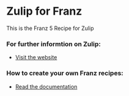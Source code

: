 # Zulip for Franz
This is the Franz 5 Recipe for Zulip

### For further informtion on Zulip:
* [Visit the website](https://zulipchat.com/why-zulip/)

### How to create your own Franz recipes:
* [Read the documentation](https://github.com/meetfranz/plugins)
